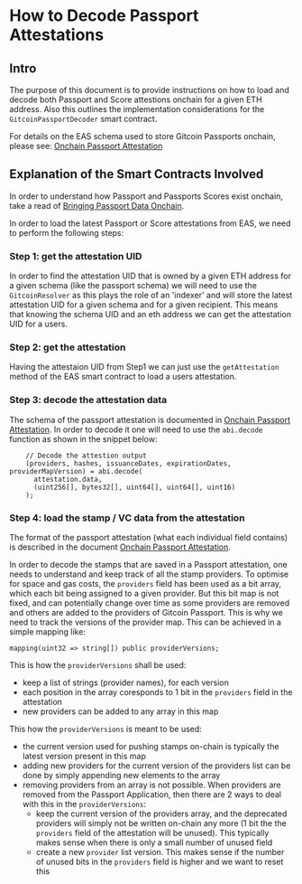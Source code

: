 # How to Decode Passport Attestations


## Intro

The purpose of this document is to provide instructions on how to load and decode both Passport and Score attestions onchain for a given ETH address. Also this outlines the implementation considerations for the `GitcoinPassportDecoder` smart contract.

For details on the EAS schema used to store Gitcoin Passports onchain, please see: [Onchain Passport Attestation](./01-onchain-passport-attestation.md)

## Explanation of the Smart Contracts Involved

In order to understand how Passport and Passports Scores exist onchain, take a read of [Bringing Passport Data Onchain](./00-onchain-data.md#bringing-passport-data-onchain).

In order to load the latest Passport or Score attestations from EAS, we need to perform the following steps:

### Step 1: get the attestation UID

In order to find the attestation UID that is owned by a given ETH address for a given schema (like the passport schema) we will need to use the  `GitcoinResolver` as this plays the role of an 'indexer' and will store the latest attestation UID for a given schema and for a given recipient.
This means that knowing the schema UID and an eth address we can get the attestation UID for a users.

### Step 2: get the attestation

Having the attestaion UID from Step1 we can just use the `getAttestation` method of the EAS smart contract to load a users attestation.

### Step 3: decode the attestation data

The schema of the passport attestation is documented in [Onchain Passport Attestation](./01-onchain-passport-attestation.md). In order to decode it one will need to use the `abi.decode` function as shown in the snippet below:

```sol
    // Decode the attestion output
    (providers, hashes, issuanceDates, expirationDates, providerMapVersion) = abi.decode(
      attestation.data,
      (uint256[], bytes32[], uint64[], uint64[], uint16)
    );
```

### Step 4: load the stamp / VC data from the attestation

The format of the passport attestation (what each individual field contains) is described in the document [Onchain Passport Attestation](./01-onchain-passport-attestation.md).

In order to decode the stamps that are saved in a Passport attestation, one needs to understand and keep track of all the stamp providers.
To optimise for space and gas costs, the `providers` field has been used as a bit array, which each bit being assigned to a given provider.
But this bit map is not fixed, and can potentially change over time as some providers are removed and others are added to the providers of Gitcoin Passport.
This is why we need to track the versions of the provider map. This can be achieved in a simple mapping like:

```sol
mapping(uint32 => string[]) public providerVersions;
```

This is how the `providerVersions` shall be used:

- keep a list of strings (provider names), for each version
- each position in the array coresponds to 1 bit in the `providers` field in the attestation
- new providers can be added to any array in this map

This how the `providerVersions` is meant to be used:

- the current version used for pushing stamps on-chain is typically the latest version present in this map
- adding new providers for the current version of the providers list can be done by simply appending new elements to the array
- removing providers from an array is not possible. When providers are removed from the Passport Application, then there are 2 ways to deal with this in the `providerVersions`:
  - keep the current version of the providers array, and the deprecated providers will simply not be written on-chain any more (1 bit the the `providers` field of the attestation will be unused). This typically makes sense when there is only a small number of unused field
  - create a new `provider` list version. This makes sense if the number of unused bits in the `providers` field is higher and we want to reset this
